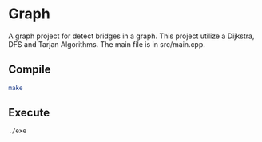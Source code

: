 # Graph

A graph project for detect bridges in a graph. This project utilize a Dijkstra, DFS and Tarjan Algorithms. The main file is in src/main.cpp.

## Compile

```bash
make
```

## Execute

```bash
./exe
```
